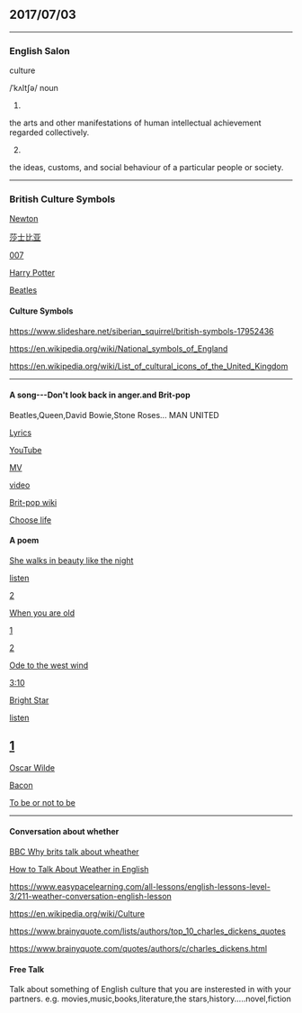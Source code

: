 ## 2017/07/03
-------------------------
### English Salon

culture

/ˈkʌltʃə/
noun

1. 
the arts and other manifestations of human intellectual achievement regarded collectively.

2. 
the ideas, customs, and social behaviour of a particular people or society.


---------------------------
### British Culture Symbols

[Newton](https://www.google.com.sg/imgres?imgurl=http%3A%2F%2Fupload.wikimedia.org%2Fwikipedia%2Fcommons%2F5%2F50%2FSir_Isaac_Newton_by_Sir_Godfrey_Kneller%252C_Bt.jpg&imgrefurl=http%3A%2F%2Fwww.wikiwand.com%2Fpl%2FIsaac_Newton&docid=NQ4V7kEaNPlUAM&tbnid=7mFIA3gzh0pYGM%3A&vet=10ahUKEwj97Pq-yO7UAhXKwbwKHWT1BNQQMwguKAMwAw..i&w=2400&h=2912&bih=712&biw=1455&q=isaac%20newton&ved=0ahUKEwj97Pq-yO7UAhXKwbwKHWT1BNQQMwguKAMwAw&iact=mrc&uact=8#h=2912&imgdii=7mFIA3gzh0pYGM:&vet=10ahUKEwj97Pq-yO7UAhXKwbwKHWT1BNQQMwguKAMwAw..i&w=2400&spf=1499134994446)

[莎士比亚](https://www.google.com.sg/imgres?imgurl=https%3A%2F%2Fcdn-news.readmoo.com%2Fwp-content%2Fuploads%2F2016%2F02%2Ffocus3.jpg&imgrefurl=https%3A%2F%2Fnews.readmoo.com%2F2016%2F02%2F01%2Fmysteries-about-shakespeare%2F&docid=sAQVeEbfm6Z5BM&tbnid=vCuRFyoopamjvM%3A&vet=10ahUKEwjzm-Snye7UAhVDO7wKHfk0BYUQMwgvKAQwBA..i&w=1024&h=552&bih=712&biw=1455&q=%E8%8E%8E%E5%A3%AB%E6%AF%94%E4%BA%9A&ved=0ahUKEwjzm-Snye7UAhVDO7wKHfk0BYUQMwgvKAQwBA&iact=mrc&uact=8)

[007](https://www.google.com.sg/imgres?imgurl=http%3A%2F%2Fwww.007.com%2Fwp-content%2Fuploads%2F2016%2F10%2FCAROUSEL.png&imgrefurl=http%3A%2F%2Fwww.007.com%2Fglobal-james-bond-day-2016%2F&docid=TdKmjokB2164AM&tbnid=IkMi9djbYHK5HM%3A&vet=10ahUKEwjyxr_Rye7UAhUMebwKHVz5DlcQMwgsKAgwCA..i&w=715&h=425&bih=712&biw=1455&q=007&ved=0ahUKEwjyxr_Rye7UAhUMebwKHVz5DlcQMwgsKAgwCA&iact=mrc&uact=8)

[Harry Potter](https://www.google.com.sg/imgres?imgurl=https%3A%2F%2Fvignette3.wikia.nocookie.net%2Fharrypotter%2Fimages%2F9%2F9d%2FHarry-Potter-Wizarding-World-Weekly.jpg%2Frevision%2Flatest%2Fscale-to-width-down%2F670%3Fcb%3D20160914202759&imgrefurl=http%3A%2F%2Fharrypotter.wikia.com%2F&docid=-gdeEf0JgnDabM&tbnid=tWqNhsd-F1TpxM%3A&vet=10ahUKEwjnjcH7ye7UAhXJfbwKHSN4A2wQMwgrKAAwAA..i&w=670&h=413&bih=712&biw=1455&q=harry%20potter&ved=0ahUKEwjnjcH7ye7UAhXJfbwKHSN4A2wQMwgrKAAwAA&iact=mrc&uact=8)

[Beatles](https://www.google.com.sg/imgres?imgurl=http%3A%2F%2Fimages.popmatters.com%2Fmisc_art%2Fb%2Fbeatles-abbey-road-650.jpg&imgrefurl=http%3A%2F%2Fwww.popmatters.com%2Ffeature%2F115710-re-meet-the-beatles-25-classics%2F&docid=0pRjhVAoGqX6nM&tbnid=CQNdkoOBtSVjNM%3A&vet=10ahUKEwj-5eeyyu7UAhVIV7wKHcbPCnYQMwg5KA4wDg..i&w=650&h=400&bih=712&biw=1455&q=Beatles&ved=0ahUKEwj-5eeyyu7UAhVIV7wKHcbPCnYQMwg5KA4wDg&iact=mrc&uact=8)

#### Culture Symbols

https://www.slideshare.net/siberian_squirrel/british-symbols-17952436

https://en.wikipedia.org/wiki/National_symbols_of_England

https://en.wikipedia.org/wiki/List_of_cultural_icons_of_the_United_Kingdom

-------------------------
#### A song---Don't look back in anger.and Brit-pop

Beatles,Queen,David Bowie,Stone Roses... MAN UNITED

[Lyrics](https://www.google.com.sg/search?biw=1455&bih=712&q=don%27t+look+back+in+anger+lyrics&oq=don%27t+look+back+in+anger+&gs_l=psy-ab.1.2.0l4.34791.34791.0.36394.1.1.0.0.0.0.217.217.2-1.1.0....0...1.1.64.psy-ab..0.1.216.QRZiKJRsXp4)

[YouTube](https://www.youtube.com/results?search_query=Don%E2%80%99t+Look+Back+In+Anger)

[MV](https://www.youtube.com/watch?v=cmpRLQZkTb8)

[video](https://www.youtube.com/watch?v=FjkMsJhdgw4)

[Brit-pop wiki](https://en.wikipedia.org/wiki/Britpop)

[Choose life](https://www.youtube.com/results?search_query=Choose+Life+-+Trainspotting)

#### A poem

[She walks in beauty like the night](https://www.poetryfoundation.org/poems/43844/she-walks-in-beauty)

[listen](https://www.youtube.com/watch?v=fZJdqZe_5cg)

[2](https://www.youtube.com/watch?v=I_zCOJOgd4U)

[When you are old](https://www.poetryfoundation.org/poems/43283/when-you-are-old)

[1](https://www.youtube.com/watch?v=NBGZQqRghrs)

[2](https://www.youtube.com/watch?v=vYJzRfLR50E)

[Ode to the west wind](https://www.poetryfoundation.org/poems/45134/ode-to-the-west-wind)

[3:10](https://www.youtube.com/watch?v=BPT-W7rIzQs)

[Bright Star](https://www.poetryfoundation.org/poems/44468/bright-star-would-i-were-stedfast-as-thou-art)

[listen](https://www.youtube.com/watch?v=XL7SE8HLet0)

[1](https://www.youtube.com/watch?v=2u228M4wX80)
--------------------------------------------------------------------------
[Oscar Wilde](https://zh.wikiquote.org/zh-sg/%E7%8E%8B%E7%88%BE%E5%BE%B7)

[Bacon](https://zh.wikiquote.org/zh-sg/%E5%BC%97%E8%98%AD%E8%A5%BF%E6%96%AF%C2%B7%E5%9F%B9%E6%A0%B9)

[To be or not to be](https://zh.wikipedia.org/wiki/%E7%94%9F%E5%AD%98%E8%BF%98%E6%98%AF%E6%AF%81%E7%81%AD)

--------------------------------------------------------------------------
#### Conversation about whether

[BBC Why brits talk about wheather](http://www.bbc.com/future/story/20151214-why-do-brits-talk-about-the-weather-so-much)

[How to Talk About Weather in English](https://www.kaplaninternational.com/blog/how-to-talk-about-weather)

https://www.easypacelearning.com/all-lessons/english-lessons-level-3/211-weather-conversation-english-lesson

https://en.wikipedia.org/wiki/Culture

https://www.brainyquote.com/lists/authors/top_10_charles_dickens_quotes

https://www.brainyquote.com/quotes/authors/c/charles_dickens.html

#### Free Talk 

Talk about something of English culture that you are insterested in  with your partners.
e.g.  movies,music,books,literature,the stars,history.....novel,fiction 


